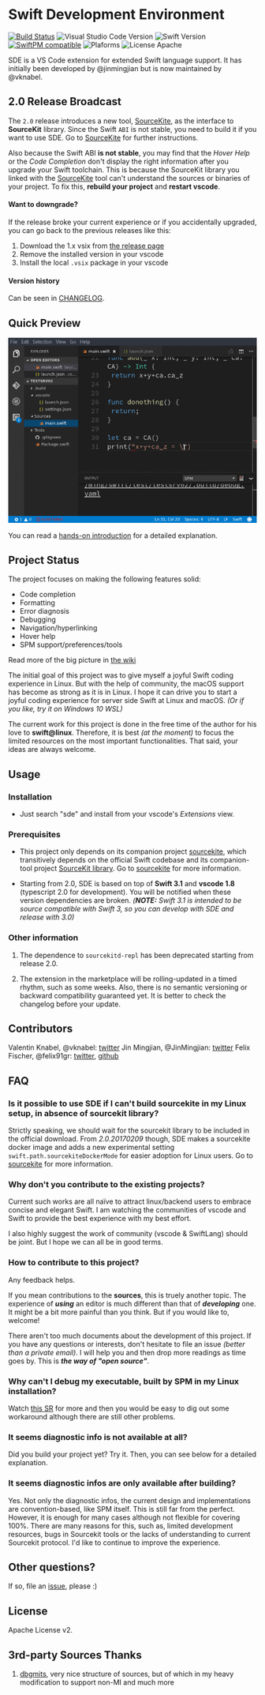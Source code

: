 # Swift Development Environment

[![Build Status](https://travis-ci.org/vknabel/swift-development-environment.svg?branch=master)](https://travis-ci.org/vknabel/swift-development-environment) ![Visual Studio Code Version](https://img.shields.io/badge/Visual%20Studio%20Code-1.9.0-6193DF.svg) ![Swift Version](https://img.shields.io/badge/Swift-3.1.0-orange.svg) [![SwiftPM compatible](https://img.shields.io/badge/SwiftPM-compatible-brightgreen.svg)](https://github.com/apple/swift-package-manager) ![Plaforms](https://img.shields.io/badge/Platform-Linux|macOS-lightgrey.svg) ![License Apache](https://img.shields.io/badge/License-Apache%20v2-lightgrey.svg)

SDE is a VS Code extension for extended Swift language support. It has initially been developed by @jinmingjian but is now maintained by @vknabel.

## 2.0 Release Broadcast
The `2.0` release introduces a new tool, [SourceKite](https://github.com/jinmingjian/sourcekite), as the interface to **SourceKit** library. Since the Swift `ABI` is not stable, you need to build it if you want to use SDE. Go to [SourceKite](https://github.com/jinmingjian/sourcekite) for further instructions.

Also because the Swift ABI **is not stable**, you may find that the _Hover Help_ or the _Code Completion_ don't display the right information after you upgrade your Swift toolchain. This is because the SourceKit library you linked with the [SourceKite](https://github.com/jinmingjian/sourcekite) tool can't understand the sources or binaries of your project. To fix this, **rebuild your project** and **restart vscode**.

#### Want to downgrade?
If the release broke your current experience or if you accidentally upgraded, you can go back to the previous releases like this:

1. Download the 1.x vsix from [the release page](https://github.com/vknabel/swift-development-environment/releases)
2. Remove the installed version in your vscode
3. Install the local `.vsix` package in your vscode

#### Version history
Can be seen in [CHANGELOG](CHANGELOG.md).

## Quick Preview
![preview](docs/preview.gif)

You can read a [hands-on introduction](http://blog.dirac.io/2017/01/11/get_started_sde.html) for a detailed explanation.

## Project Status
The project focuses on making the following features solid:
* Code completion
* Formatting
* Error diagnosis
* Debugging
* Navigation/hyperlinking
* Hover help
* SPM support/preferences/tools

Read more of the big picture in [the wiki](https://github.com/jinmingjian/sde/wiki)

The initial goal of this project was to give myself a joyful Swift coding experience in Linux. But with the help of community, the macOS support has become as strong as it is in Linux. I hope it can drive you to start a joyful coding experience for server side Swift at Linux and macOS. *(Or if you like, try it on Windows 10 WSL)*

The current work for this project is done in the free time of the author for his love to **swift@linux**. Therefore, it is best _(at the moment)_ to focus the limited resources on the most important functionalities. That said, your ideas are always welcome.

## Usage

### Installation

  - Just search "sde" and install from your vscode's _Extensions_ view.

### Prerequisites

  - This project only depends on its companion project [sourcekite](https://github.com/jinmingjian/sourcekite), which transitively depends on the official Swift codebase and its companion-tool project [SourceKit library](https://github.com/apple/swift/tree/master/tools/SourceKit). Go to [sourcekite](https://github.com/jinmingjian/sourcekite) for more information.

  - Starting from 2.0, SDE is based on top of **Swift 3.1** and **vscode 1.8** (typescript 2.0 for development). You will be notified when these version dependencies are broken. _(**NOTE:** Swift 3.1 is intended to be source compatible with Swift 3, so you can develop with SDE and release with 3.0)_

### Other information

1. The dependence to `sourcekitd-repl` has been deprecated starting from release 2.0.

  1. The extension in the marketplace will be rolling-updated in a timed rhythm, such as some weeks. Also, there is no semantic versioning or backward compatibility guaranteed yet. It is better to check the changelog before your update.

## Contributors
Valentin Knabel, @vknabel: [twitter](https://twitter.com/vknabel)
Jin Mingjian, @JinMingjian: [twitter](https://twitter.com/JinMingjian)
Felix Fischer, @felix91gr: [twitter](https://twitter.com/FelixFischer91), [github](https://github.com/felix91gr)

## FAQ

### Is it possible to use SDE if I can't build sourcekite in my Linux setup, in absence of sourcekit library?

Strictly speaking, we should wait for the sourcekit library to be included in the official download. From _2.0.20170209_ though, SDE makes a sourcekite docker image and adds a new experimental setting `swift.path.sourcekiteDockerMode` for easier adoption for Linux users. Go to [sourcekite](https://github.com/jinmingjian/sourcekite) for more information.

### Why don't you contribute to the existing projects?

Current such works are all naïve to attract linux/backend users to embrace concise and elegant Swift. I am watching the communities of vscode and Swift to provide the best experience with my best effort.

I also highly suggest the work of community (vscode & SwiftLang) should be joint. But I hope we can all be in good terms.

### How to contribute to this project?

Any feedback helps.

If you mean contributions to the **sources**, this is truely another topic. The experience of **_using_** an editor is much different than that of **_developing_** one. It might be a bit more painful than you think. But if you would like to, welcome!

There aren't too much documents about the development of this project. If you have any questions or interests, don't hesitate to file an issue _(better than a private email)_. I will help you and then drop more readings as time goes by. This is **_the way of "open source"_**.

### Why can't I debug my executable, built by SPM in my Linux installation?

Watch [this SR](https://bugs.swift.org/browse/SR-3280) for more and then you would be easy to dig out some workaround although there are still other problems.

### It seems diagnostic info is not available at all?

Did you build your project yet? Try it. Then, you can see below for a detailed explanation.

### It seems diagnostic infos are only available after building?

Yes. Not only the diagnostic infos, the current design and implementations are convention-based, like SPM itself. This is still far from the perfect. However, it is enough for many cases although not flexible for covering 100%. There are many reasons for this, such as, limited development resources, bugs in Sourcekit tools or the lacks of understanding to current Sourcekit protocol. I'd like to continue to improve the experience.

## Other questions?

If so, file an [issue](https://github.com/vknabel/swift-development-environment/issues), please :)

## License
Apache License v2.

## 3rd-party Sources Thanks
1. [dbgmits](https://github.com/enlight/dbgmits), very nice structure of sources, but of which in my heavy modification to support non-MI and much more

